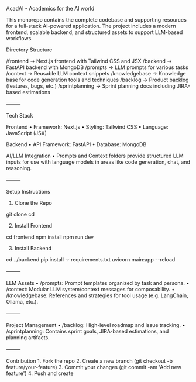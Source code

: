 AcadAI - Academics for the AI world

This monorepo contains the complete codebase and supporting resources for a full-stack AI-powered application. The project includes a modern frontend, scalable backend, and structured assets to support LLM-based workflows.

Directory Structure

/frontend         → Next.js frontend with Tailwind CSS and JSX
/backend          → FastAPI backend with MongoDB
/prompts          → LLM prompts for various tasks
/context          → Reusable LLM context snippets
/knowledgebase    → Knowledge base for code generation tools and techniques
/backlog          → Product backlog (features, bugs, etc.)
/sprintplanning   → Sprint planning docs including JIRA-based estimations



⸻

Tech Stack

Frontend
	•	Framework: Next.js
	•	Styling: Tailwind CSS
	•	Language: JavaScript (JSX)

Backend
	•	API Framework: FastAPI
	•	Database: MongoDB

AI/LLM Integration
	•	Prompts and Context folders provide structured LLM inputs for use with language models in areas like code generation, chat, and reasoning.

⸻

Setup Instructions

1. Clone the Repo

git clone <repo-url>
cd <repo-name>

2. Install Frontend

cd frontend
npm install
npm run dev

3. Install Backend

cd ../backend
pip install -r requirements.txt
uvicorn main:app --reload



⸻

LLM Assets
	•	/prompts: Prompt templates organized by task and persona.
	•	/context: Modular LLM system/context messages for composability.
	•	/knowledgebase: References and strategies for tool usage (e.g. LangChain, Ollama, etc.).

⸻

Project Management
	•	/backlog: High-level roadmap and issue tracking.
	•	/sprintplanning: Contains sprint goals, JIRA-based estimations, and planning artifacts.

⸻

Contribution
	1.	Fork the repo
	2.	Create a new branch (git checkout -b feature/your-feature)
	3.	Commit your changes (git commit -am 'Add new feature')
	4.	Push and create 
